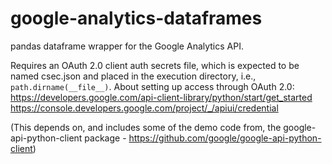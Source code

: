 # google-analytics-dataframes
pandas dataframe wrapper for the Google Analytics API.

Requires an OAuth 2.0 client auth secrets file, which is expected to be named csec.json and placed in the execution directory, i.e., ```path.dirname(__file__)```. About setting up access through OAuth 2.0:  
https://developers.google.com/api-client-library/python/start/get_started  
https://console.developers.google.com/project/_/apiui/credential

(This depends on, and includes some of the demo code from, the google-api-python-client package - https://github.com/google/google-api-python-client)
